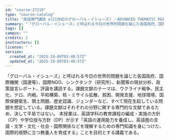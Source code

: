 ```yaml
---
id: "course:27219"
type: "course-catalog"
title: "英語専門講読 a(21世紀のグローバル・イシューズ) ／ADVANCED THEMATIC READING (A)"
summary: "「グローバル・イシューズ」と呼ばれる今日の世界的問題を論じた各国政府、国際機関（国連等）、国際NGO、シンクタンク（研究所）、新聞等の現状分析、政策提言レポート、評論を講読する。課題文献のテーマは、ウクライナ戦争、民主化、テロ、内戦、平和構…"
tags: []
campus: ""
credits: 2
instructors: []
license: " "
version:
  created_at: "2025-10-09T03:48:57Z"
  updated_at: "2025-10-09T03:48:57Z"
---
```


「グローバル・イシューズ」と呼ばれる今日の世界的問題を論じた各国政府、国際機関（国連等）、国際NGO、シンクタンク（研究所）、新聞等の現状分析、政策提言レポート、評論を講読する。課題文献のテーマは、ウクライナ戦争、民主化、テロ、内戦、平和構築、核・ミサイル拡散、貧困、開発支援、地球環境、国際保健衛生、領土問題、歴史認識、ジェンダーなど、すべて現在生起している問題を想定している。課題文献はそれぞれの分野に関する専門的な文献であるため、決して平易ではない。 本授業は、英語学科の教育課程の編成・実施の方針（CP）や学位授与方針（DP）が示す「英語の運用能力を養成し、英語圏の言語・文学・文化・社会・国際関係などを理解するための専門知識を身につけた、国際的視野に立つ教養人を育成する」ことを目的とする講義である。
